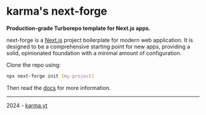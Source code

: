 # karma's next-forge

**Production-grade Turborepo template for Next.js apps.**

next-forge is a [Next.js](https://nextjs.org/) project boilerplate for modern web application. It is designed to be a comprehensive starting point for new apps, providing a solid, opinionated foundation with a minimal amount of configuration.

Clone the repo using:

```sh
npx next-forge init [my-project]
```

Then read the [docs](https://www.next-forge.com/docs) for more information.

---

2024 - [karma.yt](https://karma.yt)